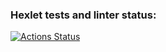 ### Hexlet tests and linter status:
[![Actions Status](https://github.com/bubachita/frontend-project-46/workflows/hexlet-check/badge.svg)](https://github.com/bubachita/frontend-project-46/actions)